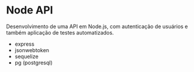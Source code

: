 # Node API

Desenvolvimento de uma API em Node.js, com autenticação de usuários e também aplicação de testes automatizados.

- express
- jsonwebtoken
- sequelize
- pg (postgresql)
